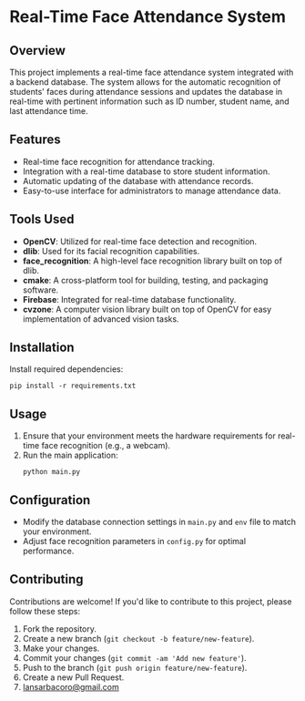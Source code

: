
# Real-Time Face Attendance System

## Overview
This project implements a real-time face attendance system integrated with a backend database. The system allows for the automatic recognition of students' faces during attendance sessions and updates the database in real-time with pertinent information such as ID number, student name, and last attendance time.

## Features
- Real-time face recognition for attendance tracking.
- Integration with a real-time database to store student information.
- Automatic updating of the database with attendance records.
- Easy-to-use interface for administrators to manage attendance data.

## Tools Used
- **OpenCV**: Utilized for real-time face detection and recognition.
- **dlib**: Used for its facial recognition capabilities.
- **face_recognition**: A high-level face recognition library built on top of dlib.
- **cmake**: A cross-platform tool for building, testing, and packaging software.
- **Firebase**: Integrated for real-time database functionality.
- **cvzone**: A computer vision library built on top of OpenCV for easy implementation of advanced vision tasks.

## Installation
 Install required dependencies:
   ```
   pip install -r requirements.txt
   ```

## Usage
1. Ensure that your environment meets the hardware requirements for real-time face recognition (e.g., a webcam).
2. Run the main application:
   ```
   python main.py
   ```

## Configuration
- Modify the database connection settings in `main.py` and `env` file to match your environment.
- Adjust face recognition parameters in `config.py` for optimal performance.

## Contributing
Contributions are welcome! If you'd like to contribute to this project, please follow these steps:
1. Fork the repository.
2. Create a new branch (`git checkout -b feature/new-feature`).
3. Make your changes.
4. Commit your changes (`git commit -am 'Add new feature'`).
5. Push to the branch (`git push origin feature/new-feature`).
6. Create a new Pull Request.
7. lansarbacoro@gmail.com

